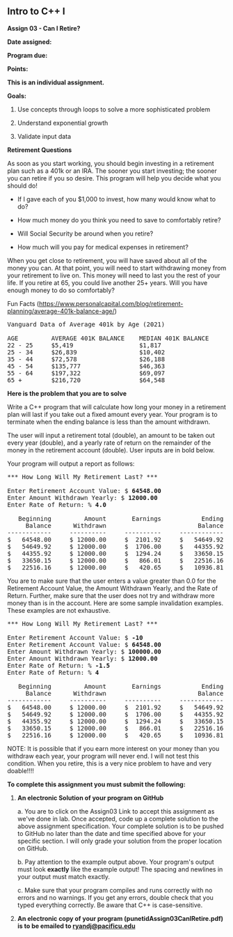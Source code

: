 ## Intro to C++ I

**Assign 03 - Can I Retire?**

**Date assigned:** 

**Program due:**

**Points:**

**This is an individual assignment.**

**Goals:**

1.  Use concepts through loops to solve a more sophisticated problem

2.  Understand exponential growth

3.  Validate input data

**Retirement Questions**

As soon as you start working, you should begin investing in a retirement
plan such as a 401k or an IRA. The sooner you start investing; the
sooner you can retire if you so desire. This program will help you
decide what you should do!

-   If I gave each of you $1,000 to invest, how many would know what to
    do?

-   How much money do you think you need to save to comfortably retire?

-   Will Social Security be around when you retire?

-   How much will you pay for medical expenses in retirement?

When you get close to retirement, you will have saved about all of the
money you can. At that point, you will need to start withdrawing money
from your retirement to live on. This money will need to last you the
rest of your life. If you retire at 65, you could live another 25+
years. Will you have enough money to do so comfortably?

Fun Facts
(https://www.personalcapital.com/blog/retirement-planning/average-401k-balance-age/)

<pre>
Vanguard Data of Average 401k by Age (2021)

AGE         AVERAGE 401K BALANCE    MEDIAN 401K BALANCE
22 - 25     $5,419                  $1,817
25 - 34     $26,839                 $10,402
35 - 44     $72,578                 $26,188
45 - 54     $135,777                $46,363
55 - 64     $197,322                $69,097
65 +        $216,720                $64,548
</pre>

**Here is the problem that you are to solve**

Write a C++ program that will calculate how long your money in a
retirement plan will last if you take out a fixed amount every year.
Your program is to terminate when the ending balance is less than the
amount withdrawn.

The user will input a retirement total (double), an amount to be taken
out every year (double), and a yearly rate of return on the remainder of
the money in the retirement account (double). User inputs are in bold
below.

Your program will output a report as follows:

<pre>
*** How Long Will My Retirement Last? ***

Enter Retirement Account Value: $ <b>64548.00</b>
Enter Amount Withdrawn Yearly: $ <b>12000.00</b>
Enter Rate of Return: % <b>4.0</b>

   Beginning         Amount       Earnings           Ending     Year
     Balance      Withdrawn                         Balance
------------     ----------     ----------     ------------     ----
$   64548.00     $ 12000.00     $  2101.92     $   54649.92        1
$   54649.92     $ 12000.00     $  1706.00     $   44355.92        2
$   44355.92     $ 12000.00     $  1294.24     $   33650.15        3
$   33650.15     $ 12000.00     $   866.01     $   22516.16        4
$   22516.16     $ 12000.00     $   420.65     $   10936.81        5
</pre>

You are to make sure that the user enters a value greater than 0.0 for
the Retirement Account Value, the Amount Withdrawn Yearly, and the Rate
of Return. Further, make sure that the user does not try and withdraw
more money than is in the account. Here are some sample invalidation
examples. These examples are not exhaustive.

<pre>
*** How Long Will My Retirement Last? ***

Enter Retirement Account Value: $ <b>-10</b>
Enter Retirement Account Value: $ <b>64548.00</b>
Enter Amount Withdrawn Yearly: $ <b>100000.00</b>
Enter Amount Withdrawn Yearly: $ <b>12000.00</b>
Enter Rate of Return: % <b>-1.5</b>
Enter Rate of Return: % <b>4</b>

   Beginning         Amount       Earnings           Ending     Year
     Balance      Withdrawn                         Balance
------------     ----------     ----------     ------------     ----
$   64548.00     $ 12000.00     $  2101.92     $   54649.92        1
$   54649.92     $ 12000.00     $  1706.00     $   44355.92        2
$   44355.92     $ 12000.00     $  1294.24     $   33650.15        3
$   33650.15     $ 12000.00     $   866.01     $   22516.16        4
$   22516.16     $ 12000.00     $   420.65     $   10936.81        5
</pre>

NOTE: It is possible that if you earn more interest on your money than
you withdraw each year, your program will never end. I will not test
this condition. When you retire, this is a very nice problem to have and
very doable!!!!

**To complete this assignment you must submit the following:**

1.  **An electronic Solution of your program on GitHub**

    a.  You are to click on the Assign03 Link to accept this
        assignment as we've done in lab. Once accepted, code up a
        complete solution to the above assignment specification. Your
        complete solution is to be pushed to GitHub no later than the
        date and time specified above for your specific section. I will
        only grade your solution from the proper location on GitHub.

    b.  Pay attention to the example output above. Your program's output
        must look **exactly** like the example output! The spacing and
        newlines in your output must match exactly.

    c.  Make sure that your program compiles and runs correctly with no
        errors and no warnings. If you get any errors, double check that
        you typed everything correctly. Be aware that C++ is
        case-sensitive.

2.   **An electronic copy of your program (punetidAssign03CanIRetire.pdf) is 
to be emailed to ryandj@pacificu.edu**
